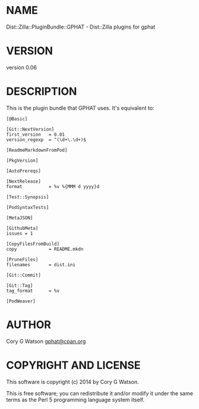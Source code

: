 # NAME

Dist::Zilla::PluginBundle::GPHAT - Dist::Zilla plugins for gphat

# VERSION

version 0.06

# DESCRIPTION

This is the plugin bundle that GPHAT uses.  It's equivalent to:

    [@Basic]

    [Git::NextVersion]
    first_version   = 0.01
    version_regexp  = ^(\d+\.\d+)$

    [ReadmeMarkdownFromPod]

    [PkgVersion]

    [AutoPrereqs]

    [NextRelease]
    format          = %v %{MMM d yyyy}d

    [Test::Synopsis]

    [PodSyntaxTests]

    [MetaJSON]

    [GithubMeta]
    issues = 1

    [CopyFilesFromBuild]
    copy            = README.mkdn

    [PruneFiles]
    filenames       = dist.ini

    [Git::Commit]

    [Git::Tag]
    tag_format      = %v

    [PodWeaver]

# AUTHOR

Cory G Watson <gphat@cpan.org>

# COPYRIGHT AND LICENSE

This software is copyright (c) 2014 by Cory G Watson.

This is free software; you can redistribute it and/or modify it under
the same terms as the Perl 5 programming language system itself.
